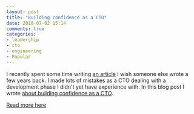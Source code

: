 ```yaml
---
layout: post
title: "Building confidence as a CTO"
date: 2018-07-02 15:14
comments: true
categories:
- leadership
- cto
- engineering
- Popular
---
```


I recently spent some time writing [an article](https://medium.com/@mattetti/building-confidence-as-a-cto-267e1c745552) I wish someone else wrote a few years back. I made lots of mistakes as a CTO dealing with a development phase I didn't yet have experience with. In this blog post I wrote [about building confidence as a CTO](https://medium.com/@mattetti/building-confidence-as-a-cto-267e1c745552).

[Read more here](https://medium.com/@mattetti/building-confidence-as-a-cto-267e1c745552)
